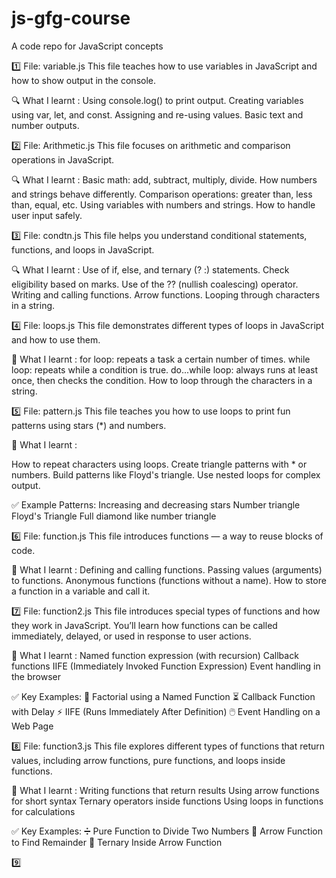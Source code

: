 # js-gfg-course
A code repo for JavaScript concepts

1️⃣ File: variable.js
This file teaches how to use variables in JavaScript and how to show output in the console.

🔍 What I learnt :
Using console.log() to print output.
Creating variables using var, let, and const.
Assigning and re-using values.
Basic text and number outputs.




2️⃣ File: Arithmetic.js
This file focuses on arithmetic and comparison operations in JavaScript.

🔍 What I learnt :
Basic math: add, subtract, multiply, divide.
How numbers and strings behave differently.
Comparison operations: greater than, less than, equal, etc.
Using variables with numbers and strings.
How to handle user input safely.




3️⃣ File: condtn.js
This file helps you understand conditional statements, functions, and loops in JavaScript.

🔍 What I learnt :
Use of if, else, and ternary (? :) statements.
Check eligibility based on marks.
Use of the ?? (nullish coalescing) operator.
Writing and calling functions.
Arrow functions.
Looping through characters in a string.




4️⃣ File: loops.js
This file demonstrates different types of loops in JavaScript and how to use them.

🧠 What I learnt :
for loop: repeats a task a certain number of times.
while loop: repeats while a condition is true.
do...while loop: always runs at least once, then checks the condition.
How to loop through the characters in a string.



5️⃣ File: pattern.js
This file teaches you how to use loops to print fun patterns using stars (*) and numbers.

🧠 What I learnt :

How to repeat characters using loops.
Create triangle patterns with * or numbers.
Build patterns like Floyd's triangle.
Use nested loops for complex output.

✅ Example Patterns:
Increasing and decreasing stars
Number triangle
Floyd's Triangle
Full diamond like number triangle




6️⃣ File: function.js
This file introduces functions — a way to reuse blocks of code.

🧠 What I learnt :
Defining and calling functions.
Passing values (arguments) to functions.
Anonymous functions (functions without a name).
How to store a function in a variable and call it.




7️⃣ File: function2.js
This file introduces special types of functions and how they work in JavaScript. You’ll learn how functions can be called immediately, delayed, or used in response to user actions.

🧠 What I learnt :
Named function expression (with recursion)
Callback functions
IIFE (Immediately Invoked Function Expression)
Event handling in the browser

✅ Key Examples:
🧮 Factorial using a Named Function
⏳ Callback Function with Delay
⚡ IIFE (Runs Immediately After Definition)
🖱️ Event Handling on a Web Page



8️⃣ File: function3.js
This file explores different types of functions that return values, including arrow functions, pure functions, and loops inside functions.

🧠 What I learnt :
Writing functions that return results
Using arrow functions for short syntax
Ternary operators inside functions
Using loops in functions for calculations

✅ Key Examples:
➗ Pure Function to Divide Two Numbers
🔁 Arrow Function to Find Remainder
🔢 Ternary Inside Arrow Function



9️⃣

